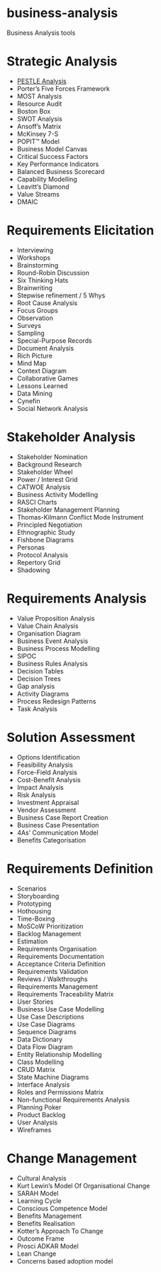 # business-analysis
Business Analysis tools

# Strategic Analysis

- [PESTLE Analysis](https://www.linkedin.com/pulse/using-pestle-understand-new-business-landscape-mark-clegg/?trackingId=Co4ON5KhQEC7GfnJL%2BevlA%3D%3D)
- Porter’s Five Forces Framework
- MOST Analysis
- Resource Audit
- Boston Box
- SWOT Analysis
- Ansoff’s Matrix
- McKinsey 7-S
- POPIT™ Model
- Business Model Canvas
- Critical Success Factors
- Key Performance Indicators
- Balanced Business Scorecard
- Capability Modelling
- Leavitt’s Diamond
- Value Streams
- DMAIC

# Requirements Elicitation
- Interviewing
- Workshops
- Brainstorming
- Round-Robin Discussion
- Six Thinking Hats
- Brainwriting
- Stepwise refinement / 5 Whys
- Root Cause Analysis
- Focus Groups
- Observation
- Surveys
- Sampling
- Special-Purpose Records
- Document Analysis
- Rich Picture
- Mind Map
- Context Diagram
- Collaborative Games
- Lessons Learned
- Data Mining
- Cynefin
- Social Network Analysis

# Stakeholder Analysis
- Stakeholder Nomination
- Background Research
- Stakeholder Wheel
- Power / Interest Grid
- CATWOE Analysis
- Business Activity Modelling
- RASCI Charts
- Stakeholder Management Planning
- Thomas-Kilmann Conflict Mode Instrument
- Principled Negotiation
- Ethnographic Study
- Fishbone Diagrams
- Personas
- Protocol Analysis
- Repertory Grid
- Shadowing

# Requirements Analysis
- Value Proposition Analysis
- Value Chain Analysis
- Organisation Diagram
- Business Event Analysis
- Business Process Modelling
- SIPOC
- Business Rules Analysis
- Decision Tables
- Decision Trees
- Gap analysis
- Activity Diagrams
- Process Redesign Patterns
- Task Analysis

# Solution Assessment
- Options Identification
- Feasibility Analysis
- Force-Field Analysis
- Cost-Benefit Analysis
- Impact Analysis
- Risk Analysis
- Investment Appraisal
- Vendor Assessment
- Business Case Report Creation
- Business Case Presentation
- 4As’ Communication Model
- Benefits Categorisation

# Requirements Definition
- Scenarios
- Storyboarding
- Prototyping
- Hothousing
- Time-Boxing
- MoSCoW Prioritization
- Backlog Management
- Estimation
- Requirements Organisation
- Requirements Documentation
- Acceptance Criteria Definition
- Requirements Validation
- Reviews / Walkthroughs
- Requirements Management
- Requirements Traceability Matrix
- User Stories
- Business Use Case Modelling
- Use Case Descriptions
- Use Case Diagrams
- Sequence Diagrams
- Data Dictionary
- Data Flow Diagram
- Entity Relationship Modelling
- Class Modelling
- CRUD Matrix
- State Machine Diagrams
- Interface Analysis
- Roles and Permissions Matrix
- Non-functional Requirements Analysis
- Planning Poker
- Product Backlog
- User Analysis
- Wireframes

# Change Management
- Cultural Analysis
- Kurt Lewin’s Model Of Organisational Change
- SARAH Model
- Learning Cycle
- Conscious Competence Model
- Benefits Management
- Benefits Realisation
- Kotter’s Approach To Change
- Outcome Frame
- Prosci ADKAR Model
- Lean Change
- Concerns based adoption model

